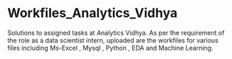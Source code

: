 # Workfiles_Analytics_Vidhya
Solutions to assigned tasks at Analytics Vidhya.
As per the requirement of the role as a data scientist intern, uploaded are the workfiles for various files including Ms-Excel , Mysql , Python , EDA and Machine Learning.
